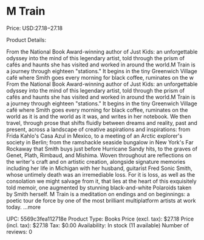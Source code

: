 # M Train

Price: USD:$27.18-$27.18

Product Details:

From the National Book Award-winning author of Just Kids: an unforgettable odyssey into the mind of this legendary artist, told through the prism of cafés and haunts she has visited and worked in around the world.M Train is a journey through eighteen "stations." It begins in the tiny Greenwich Village café where Smith goes every morning for black coffee, ruminates on the w From the National Book Award-winning author of Just Kids: an unforgettable odyssey into the mind of this legendary artist, told through the prism of cafés and haunts she has visited and worked in around the world.M Train is a journey through eighteen "stations." It begins in the tiny Greenwich Village café where Smith goes every morning for black coffee, ruminates on the world as it is and the world as it was, and writes in her notebook. We then travel, through prose that shifts fluidly between dreams and reality, past and present, across a landscape of creative aspirations and inspirations: from Frida Kahlo's Casa Azul in Mexico, to a meeting of an Arctic explorer's society in Berlin; from the ramshackle seaside bungalow in New York's Far Rockaway that Smith buys just before Hurricane Sandy hits, to the graves of Genet, Plath, Rimbaud, and Mishima. Woven throughout are reflections on the writer's craft and on artistic creation, alongside signature memories including her life in Michigan with her husband, guitarist Fred Sonic Smith, whose untimely death was an irremediable loss. For it is loss, as well as the consolation we might salvage from it, that lies at the heart of this exquisitely told memoir, one augmented by stunning black-and-white Polaroids taken by Smith herself. M Train is a meditation on endings and on beginnings: a poetic tour de force by one of the most brilliant multiplatform artists at work today. ...more

UPC: 5569c3fea112718e
Product Type: Books
Price (excl. tax): $27.18
Price (incl. tax): $27.18
Tax: $0.00
Availability: In stock (11 available)
Number of reviews: 0